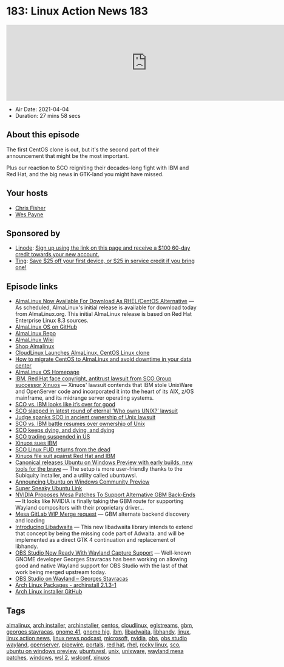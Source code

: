 # 183: Linux Action News 183

<iframe src="https://player.fireside.fm/v2/DAcK9LdX+sHtxoXzn?theme=dark" width="740" height="200" frameborder="0" scrolling="no"></iframe>

* Air Date: 2021-04-04
* Duration: 27 mins 58 secs

## About this episode

The first CentOS clone is out, but it's the second part of their announcement that might be the most important.

Plus our reaction to SCO reigniting their decades-long fight with IBM and Red Hat, and the big news in GTK-land you might have missed.

## Your hosts
* [Chris Fisher](https://linuxactionnews.com/hosts/chris)
* [Wes Payne](https://linuxactionnews.com/hosts/wes)

## Sponsored by

  * [Linode](http://linode.com/lan): [Sign up using the link on this page and receive a $100 60-day credit towards your new account. ](http://linode.com/lan)
  * [Ting](https://linux.ting.com): [Save $25 off your first device, or $25 in service credit if you bring one!](https://linux.ting.com)



## Episode links

  * [AlmaLinux Now Available For Download As RHEL/CentOS Alternative](https://www.phoronix.com/scan.php?page=news_item&px=Alma-Linux-Download-Now "AlmaLinux Now Available For Download As RHEL/CentOS Alternative") — As scheduled, AlmaLinux's initial release is available for download today from AlmaLinux.org. This initial AlmaLinux release is based on Red Hat Enterprise Linux 8.3 sources. 
  * [AlmaLinux OS on GitHub](https://github.com/AlmaLinux/ "AlmaLinux OS on GitHub")
  * [AlmaLinux Repo](https://repo.almalinux.org/almalinux/ "AlmaLinux Repo")
  * [AlmaLinux Wiki](https://wiki.almalinux.org/ "AlmaLinux Wiki")
  * [Shop Almalinux](https://shop.almalinux.org/ "Shop Almalinux")
  * [CloudLinux Launches AlmaLinux, CentOS Linux clone](https://www.zdnet.com/article/cloudlinux-launches-almalinux-centos-linux-clone/ "CloudLinux Launches AlmaLinux, CentOS Linux clone")
  * [How to migrate CentOS to AlmaLinux and avoid downtime in your data center](https://www.techrepublic.com/article/how-to-migrate-centos-to-almalinux-and-avoid-downtime-in-your-data-center/ "How to migrate CentOS to AlmaLinux and avoid downtime in your data center")
  * [AlmaLinux OS Homepage](https://almalinux.org/ "AlmaLinux OS Homepage")
  * [IBM, Red Hat face copyright, antitrust lawsuit from SCO Group successor Xinuos](https://www.theregister.com/2021/03/31/ibm_redhat_xinuos/ "IBM, Red Hat face copyright, antitrust lawsuit from SCO Group successor Xinuos") — Xinuos' lawsuit contends that IBM stole UnixWare and OpenServer code and incorporated it into the heart of its AIX, z/OS mainframe, and its midrange server operating systems. 
  * [SCO vs. IBM looks like it’s over for good](https://www.theregister.com/2016/02/29/sco_vs_ibm_over/ "SCO vs. IBM looks like it’s over for good")
  * [SCO slapped in latest round of eternal ‘Who owns UNIX?’ lawsuit](https://www.theregister.com/2016/02/08/sco_slapped_in_latest_round_of_eternal_who_owns_unix_lawsuit/ "SCO slapped in latest round of eternal ‘Who owns UNIX?’ lawsuit")
  * [Judge spanks SCO in ancient ownership of Unix lawsuit](https://www.theregister.com/2014/12/19/judge_spanks_sco_in_ancient_ownership_of_unix_lawsuit/ "Judge spanks SCO in ancient ownership of Unix lawsuit")
  * [SCO vs. IBM battle resumes over ownership of Unix](https://www.theregister.com/2013/06/17/sco_ibm_lawsuit_resumes/ "SCO vs. IBM battle resumes over ownership of Unix")
  * [SCO keeps dying, and dying, and dying](https://www.theregister.com/2012/08/09/sco_files_chapter_7/ "SCO keeps dying, and dying, and dying")
  * [SCO trading suspended in US](https://www.theregister.com/2011/04/06/sco_trading_suspended/ "SCO trading suspended in US")
  * [Xinuos sues IBM](https://lwn.net/Articles/851315/ "Xinuos sues IBM")
  * [SCO Linux FUD returns from the dead](https://www.zdnet.com/article/sco-linux-fud-returns-from-the-dead/ "SCO Linux FUD returns from the dead")
  * [Xinuos file suit against Red Hat and IBM](https://arstechnica.com/gadgets/2021/04/xinuos-finishes-picking-up-scos-mantle-by-suing-red-hat-and-ibm/ "Xinuos file suit against Red Hat and IBM")
  * [Canonical releases Ubuntu on Windows Preview with early builds, new tools for the brave](https://www.theregister.com/2021/04/01/canonical_ubuntu_on_windows_preview/ "Canonical releases Ubuntu on Windows Preview with early builds, new tools for the brave") — The setup is more user-friendly thanks to the Subiquity installer, and a utility called ubuntuwsl.
  * [Announcing Ubuntu on Windows Community Preview](https://ubuntu.com//blog/announcing-ubuntu-on-windows-community-preview-wsl-2 "Announcing Ubuntu on Windows Community Preview")
  * [Super Sneaky Ubuntu Link](https://www.microsoft.com/store/apps/9P9Q5ZH1HRR0 "Super Sneaky Ubuntu Link")
  * [NVIDIA Proposes Mesa Patches To Support Alternative GBM Back-Ends](https://www.phoronix.com/scan.php?page=news_item&px=NVIDIA-GBM-Mesa-Backend-Alt "NVIDIA Proposes Mesa Patches To Support Alternative GBM Back-Ends") — It looks like NVIDIA is finally taking the GBM route for supporting Wayland compositors with their proprietary driver...
  * [Mesa GitLab WIP Merge request](https://gitlab.freedesktop.org/mesa/mesa/-/merge_requests/9902 "Mesa GitLab WIP Merge request") — GBM alternate backend discovery and loading 
  * [Introducing Libadwaita](https://aplazas.pages.gitlab.gnome.org/blog/blog/2021/03/31/introducing-libadwaita.html "Introducing Libadwaita") — This new libadwaita library intends to extend that concept by being the missing code part of Adwaita. and will be implemented as a direct GTK 4 continuation and replacement of libhandy.
  * [OBS Studio Now Ready With Wayland Capture Support](https://www.phoronix.com/scan.php?page=news_item&px=OBS-Studio-Wayland-Ready "OBS Studio Now Ready With Wayland Capture Support") — Well-known GNOME developer Georges Stavracas has been working on allowing good and native Wayland support for OBS Studio with the last of that work being merged upstream today.
  * [OBS Studio on Wayland – Georges Stavracas](https://feaneron.com/2021/03/30/obs-studio-on-wayland/ "OBS Studio on Wayland – Georges Stavracas")
  * [Arch Linux Packages - archinstall 2.1.3-1](https://archlinux.org/packages/extra/any/archinstall/ "Arch Linux Packages - archinstall 2.1.3-1")
  * [Arch Linux installer GitHub](https://github.com/archlinux/archinstall "Arch Linux installer GitHub")



## Tags

[almalinux](https://linuxactionnews.com/tags/almalinux), [arch installer](https://linuxactionnews.com/tags/arch%20installer), [archinstaller](https://linuxactionnews.com/tags/archinstaller), [centos](https://linuxactionnews.com/tags/centos), [cloudlinux](https://linuxactionnews.com/tags/cloudlinux), [eglstreams](https://linuxactionnews.com/tags/eglstreams), [gbm](https://linuxactionnews.com/tags/gbm), [georges stavracas](https://linuxactionnews.com/tags/georges%20stavracas), [gnome 41](https://linuxactionnews.com/tags/gnome%2041), [gnome hig](https://linuxactionnews.com/tags/gnome%20hig), [ibm](https://linuxactionnews.com/tags/ibm), [libadwaita](https://linuxactionnews.com/tags/libadwaita), [libhandy](https://linuxactionnews.com/tags/libhandy), [linux](https://linuxactionnews.com/tags/linux), [linux action news](https://linuxactionnews.com/tags/linux%20action%20news), [linux news podcast](https://linuxactionnews.com/tags/linux%20news%20podcast), [microsoft](https://linuxactionnews.com/tags/microsoft), [nvidia](https://linuxactionnews.com/tags/nvidia), [obs](https://linuxactionnews.com/tags/obs), [obs studio wayland](https://linuxactionnews.com/tags/obs%20studio%20wayland), [openserver](https://linuxactionnews.com/tags/openserver), [pipewire](https://linuxactionnews.com/tags/pipewire), [portals](https://linuxactionnews.com/tags/portals), [red hat](https://linuxactionnews.com/tags/red%20hat), [rhel](https://linuxactionnews.com/tags/rhel), [rocky linux](https://linuxactionnews.com/tags/rocky%20linux), [sco](https://linuxactionnews.com/tags/sco), [ubuntu on windows preview](https://linuxactionnews.com/tags/ubuntu%20on%20windows%20preview), [ubuntuwsl](https://linuxactionnews.com/tags/ubuntuwsl), [unix](https://linuxactionnews.com/tags/unix), [unixware](https://linuxactionnews.com/tags/unixware), [wayland mesa patches](https://linuxactionnews.com/tags/wayland%20mesa%20patches), [windows](https://linuxactionnews.com/tags/windows), [wsl 2](https://linuxactionnews.com/tags/wsl%202), [wslconf](https://linuxactionnews.com/tags/wslconf), [xinuos](https://linuxactionnews.com/tags/xinuos)